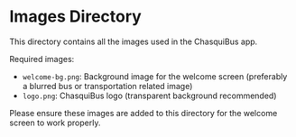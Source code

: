 # Images Directory

This directory contains all the images used in the ChasquiBus app.

Required images:
- `welcome-bg.png`: Background image for the welcome screen (preferably a blurred bus or transportation related image)
- `logo.png`: ChasquiBus logo (transparent background recommended)

Please ensure these images are added to this directory for the welcome screen to work properly. 